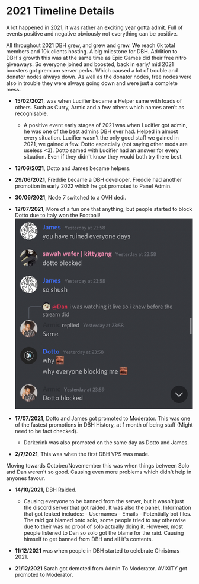 # 2021 Timeline Details

A lot happened in 2021, it was rather an exciting year gotta admit. Full of events positive and negative obviously not everything can be positive.

All throughout 2021 DBH grew, and grew and grew. We reach 6k total members and 10k clients hosting. A big milestone for DBH.
Addition to DBH's growth this was at the same time as Epic Games did their free nitro giveaways. So everyone joined and boosted, 
back in early/ mid 2021 boosters got premium server perks. Which caused a lot of trouble and donator nodes always down.
As well as the donator nodes, free nodes were also in trouble they were always going down and were just a complete mess.

- **15/02/2021**, was when Lucifier became a Helper same with loads of others. Such as Curry, Armic and a few others which names aren't as recognisable. 
    - A positive event early stages of 2021 was when Lucifier got admin, he was one of the best admins DBH ever had. Helped in almost every situation. 
      Lucifier wasn't the only good staff we gained in 2021, we gained a few. Dotto especially (not saying other mods are useless <3). Dotto samed with Lucifier
      had an answer for every situation. Even if they didn't know they would both try there best.

- **13/06/2021**, Dotto and James became helpers.
- **29/06/2021**, Freddie became a DBH developer. Freddie had another promotion in early 2022 which he got promoted to Panel Admin.
- **30/06/2021**, Node 7 switched to a OVH dedi. 
- **12/07/2021**, More of a fun one that anything, but people started to block Dotto due to Italy won the Football! ![](/assets/IMG_3970.png "Dotto getting blocked") 
- **17/07/2021**, Dotto and James got promoted to Moderator. This was one of the fastest promotions in DBH History, at 1 month of being staff (Might need to be fact checked).
  - Darkerink was also promoted on the same day as Dotto and James.
- **2/7/2021**, This was when the first DBH VPS was made.

Moving towards October/Novemember this was when things between Solo and Dan weren't so good. Causing even more problems which didn't help in anyones favour.
- **14/10/2021**, DBH Raided.
    - Causing everyone to be banned from the server, but it wasn't just the discord server that got raided. It was also the panel,.
      Information that got leaked includes:
          - Usernames 
          - Emails
          - Potentially bot files.
      The raid got blamed onto solo, some people tried to say otherwise due to their was no proof of solo actually doing it.
      However, most people listened to Dan so solo got the blame for the raid. Causing himself to get banned from DBH and all it's contents.

- **11/12/2021** was when people in DBH started to celebrate Christmas 2021.
- **21/12/2021** Sarah got demoted from Admin To Moderator. AVIXITY got promoted to Moderator.